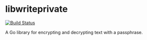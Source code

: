 libwriteprivate
===============
[![Build Status](https://travis-ci.org/writeas/libwriteprivate.svg)](https://travis-ci.org/writeas/libwriteprivate)

A Go library for encrypting and decrypting text with a passphrase.
